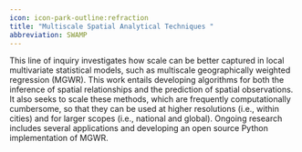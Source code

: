```yaml
---
icon: icon-park-outline:refraction
title: "Multiscale Spatial Analytical Techniques "
abbreviation: SWAMP
---
```

This line of inquiry investigates how scale can be better captured in local multivariate statistical models, such as multiscale geographically weighted regression (MGWR). This work entails developing algorithms for both the inference of spatial relationships and the prediction of spatial observations. It also seeks to scale these methods, which are frequently computationally cumbersome, so that they can be used at higher resolutions (i.e., within cities) and for larger scopes (i.e., national and global). Ongoing research includes several applications and developing an open source Python implementation of MGWR.   
